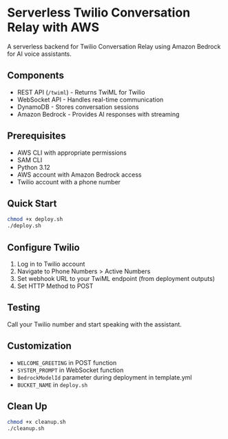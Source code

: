 # Serverless Twilio Conversation Relay with AWS

A serverless backend for Twilio Conversation Relay using Amazon Bedrock for AI voice assistants.

## Components
- REST API (`/twiml`) - Returns TwiML for Twilio
- WebSocket API - Handles real-time communication
- DynamoDB - Stores conversation sessions
- Amazon Bedrock - Provides AI responses with streaming

## Prerequisites
- AWS CLI with appropriate permissions
- SAM CLI
- Python 3.12
- AWS account with Amazon Bedrock access
- Twilio account with a phone number

## Quick Start

```bash
chmod +x deploy.sh
./deploy.sh
```

## Configure Twilio
1. Log in to Twilio account
2. Navigate to Phone Numbers > Active Numbers
3. Set webhook URL to your TwiML endpoint (from deployment outputs)
4. Set HTTP Method to POST

## Testing
Call your Twilio number and start speaking with the assistant.

## Customization
- `WELCOME_GREETING` in POST function
- `SYSTEM_PROMPT` in WebSocket function
- `BedrockModelId` parameter during deployment in template.yml
- `BUCKET_NAME` in `deploy.sh`

## Clean Up
```bash
chmod +x cleanup.sh
./cleanup.sh
```